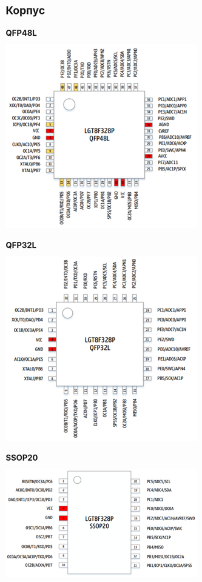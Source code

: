# Корпус

## QFP48L

![QFP48L](package-QFP48L.png)

## QFP32L

![QFP32L](package-QFP32L.png)

## SSOP20

![SSOP20](package-SSOP20.png)